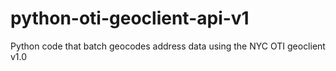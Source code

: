 # python-oti-geoclient-api-v1
Python code that batch geocodes address data using the NYC OTI geoclient v1.0
